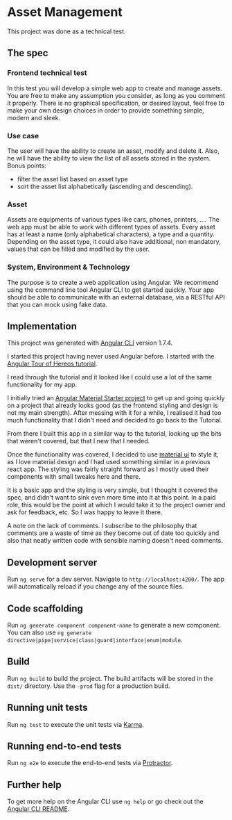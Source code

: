 # Asset Management

This project was done as a technical test.

## The spec

### Frontend technical test

In this test you will develop a simple web app to create and manage assets. You are free to make any assumption you consider, as long as you comment it properly. There is no
graphical specification, or desired layout, feel free to make your own design choices in order to provide something simple, modern and sleek.

### Use case

The user will have the ability to create an asset, modify and delete it. Also, he will have the
ability to view the list of all assets stored in the system. Bonus points:
- filter the asset list based on asset type
- sort the asset list alphabetically (ascending and descending).

### Asset

Assets are equipments of various types like cars, phones, printers, ....
The web app must be able to work with different types of assets.
Every asset has at least a name (only alphabetical characters), a type and a quantity.
Depending on the asset type, it could also have additional, non mandatory, values that can
be filled and modified by the user.

### System, Environment & Technology

The purpose is to create a web application using Angular. We recommend using the
command line tool Angular CLI to get started quickly. Your app should be able to
communicate with an external database, via a RESTful API that you can mock using fake
data.

## Implementation

This project was generated with [Angular CLI](https://github.com/angular/angular-cli) version 1.7.4.

I started this project having never used Angular before.
I started with the [Angular Tour of Hereos tutorial](https://angular.io/tutorial).

I read through the tutorial and it looked like I could use a lot of the same functionality for my app.

I initially tried an [Angular Material Starter project](https://github.com/tomastrajan/angular-ngrx-material-starter) to get up and going quickly on a project that already looks good (as the frontend styling and design is not my main strength). After messing with it for a while, I realised it had too much functionality that I didn't need and decided to go back to the Tutorial.

From there I built this app in a similar way to the tutorial, looking up the bits that weren't covered, but that I new that I needed.

Once the functionality was covered, I decided to use [material ui](https://material.angular.io/) to style it, as I love material design and I had used something similar in a previous react app. The styling was fairly straight forward as I mostly used their components with small tweaks here and there.

It is a basic app and the styling is very simple, but I thought it covered the spec, and didn't want to sink even more time into it at this point. In a paid role, this would be the point at which I would take it to the project owner and ask for feedback, etc. So I was happy to leave it there.

A note on the lack of comments.
I subscribe to the philosophy that comments are a waste of time as they become out of date too quickly and also that neatly written code with sensible naming doesn't need comments.

## Development server

Run `ng serve` for a dev server. Navigate to `http://localhost:4200/`. The app will automatically reload if you change any of the source files.

## Code scaffolding

Run `ng generate component component-name` to generate a new component. You can also use `ng generate directive|pipe|service|class|guard|interface|enum|module`.

## Build

Run `ng build` to build the project. The build artifacts will be stored in the `dist/` directory. Use the `-prod` flag for a production build.

## Running unit tests

Run `ng test` to execute the unit tests via [Karma](https://karma-runner.github.io).

## Running end-to-end tests

Run `ng e2e` to execute the end-to-end tests via [Protractor](http://www.protractortest.org/).

## Further help

To get more help on the Angular CLI use `ng help` or go check out the [Angular CLI README](https://github.com/angular/angular-cli/blob/master/README.md).
